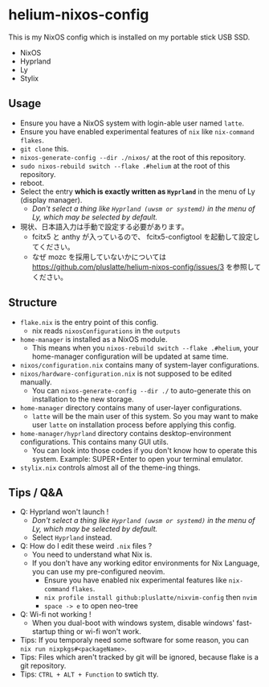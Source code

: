 # helium-nixos-config
This is my NixOS config which is installed on my portable stick USB SSD.
- NixOS
- Hyprland
- Ly
- Stylix

## Usage
- Ensure you have a NixOS system with login-able user named `latte`.
- Ensure you have enabled experimental features of `nix` like `nix-command` `flakes`.
- `git clone` this.
- `nixos-generate-config --dir ./nixos/` at the root of this repository.
- `sudo nixos-rebuild switch --flake .#helium` at the root of this repository.
- reboot.
- Select the entry **which is exactly written as `Hyprland`** in the menu of Ly (display manager).
    - *Don't select a thing like `Hyprland (uwsm or systemd)` in the menu of Ly, which may be selected by default.*
- 現状、日本語入力は手動で設定する必要があります。
    - fcitx5 と anthy が入っているので、 fcitx5-configtool を起動して設定してください。
    - なぜ mozc を採用していないかについては https://github.com/pluslatte/helium-nixos-config/issues/3 を参照してください。

## Structure
- `flake.nix` is the entry point of this config.
    - nix reads `nixosConfigurations` in the `outputs`
- `home-manager` is installed as a NixOS module.
    - This means when you `nixos-rebuild switch --flake .#helium`, your home-manager configuration will be updated at same time.
- `nixos/configuration.nix` contains many of system-layer configurations.
- `nixos/hardware-configuration.nix` is not supposed to be edited manually.
    - You can `nixos-generate-config --dir ./` to auto-generate this on installation to the new storage.
- `home-manager` directory contains many of user-layer configurations.
    - `latte` will be the main user of this system. So you may want to make user `latte` on installation process before applying this config.
- `home-manager/hyprland` directory contains desktop-environment configurations. This contains many GUI utils.
    - You can look into those codes if you don't know how to operate this system. Example: SUPER+Enter to open your terminal emulator.
- `stylix.nix` controls almost all of the theme-ing things.

## Tips / Q&A
- Q: Hyprland won't launch !
    - *Don't select a thing like `Hyprland (uwsm or systemd)` in the menu of Ly, which may be selected by default.*
    - Select `Hyprland` instead.
- Q: How do I edit these weird `.nix` files ?
    - You need to understand what Nix is.
    - If you don't have any working editor environments for Nix Language, you can use my pre-configured neovim.
        - Ensure you have enabled nix experimental features like `nix-command` `flakes`.
        - `nix profile install github:pluslatte/nixvim-config` then `nvim`
        - `space -> e` to open neo-tree
- Q: Wi-fi not working !
    - When you dual-boot with windows system, disable windows' fast-startup thing or wi-fi won't work.
- Tips: If you temporaly need some software for some reason, you can `nix run nixpkgs#<packageName>`.
- Tips: Files which aren't tracked by git will be ignored, because flake is a git repository.
- Tips: `CTRL + ALT + Function` to swtich tty.
